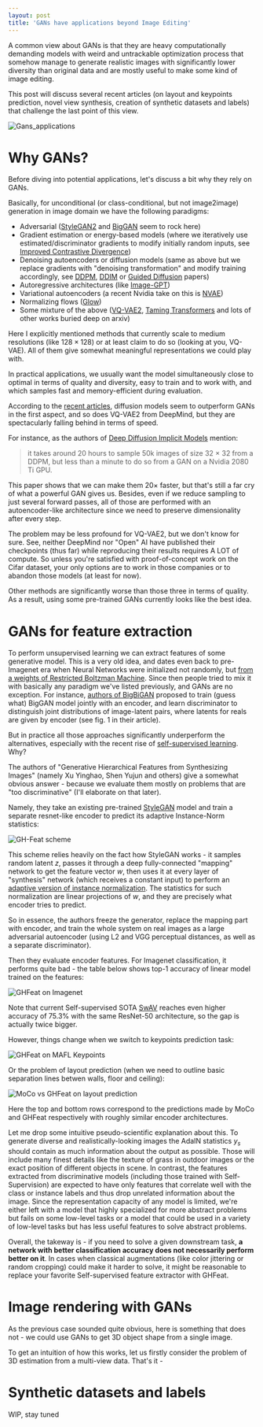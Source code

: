 ```yaml
---
layout: post
title: 'GANs have applications beyond Image Editing'
---
```


A common view about GANs is that they are heavy computationally demanding models with weird and untrackable optimization process that somehow manage to generate realistic images with significantly lower diversity than original data and are mostly useful to make some kind of image editing.

This post will discuss several recent articles (on layout and keypoints prediction, novel view synthesis, creation of synthetic datasets and labels) that challenge the last point of this view.


![Gans_applications](/images/non_image_editing_gans.png)

<!--more-->

# Why GANs?

Before diving into potential applications, let's discuss a bit why they rely on GANs.

Basically, for unconditional (or class-conditional, but not image2image) generation in image domain we have the following paradigms:

* Adversarial ([StyleGAN2](https://paperswithcode.com/method/stylegan2) and [BigGAN](https://paperswithcode.com/method/biggan) seem to rock here)
* Gradient estimation or energy-based models (where we iteratively use estimated/discriminator gradients to modify initially random inputs, see [Improved Contrastive Divergence](https://energy-based-model.github.io/improved-contrastive-divergence))
* Denoising autoencoders or diffusion models (same as above but we replace gradients with "denoising transformation" and modify training accordingly, see [DDPM](https://hojonathanho.github.io/diffusion), [DDIM](https://paperswithcode.com/paper/denoising-diffusion-implicit-models-1) or [Guided Diffusion](https://paperswithcode.com/paper/diffusion-models-beat-gans-on-image-synthesis) papers)
* Autoregressive architectures (like [Image-GPT](https://openai.com/blog/image-gpt))
* Variational autoencoders (a recent Nvidia take on this is [NVAE](https://github.com/NVlabs/NVAE))
* Normalizing flows ([Glow](https://openai.com/blog/glow))
* Some mixture of the above ([VQ-VAE2](https://paperswithcode.com/method/vq-vae-2), [Taming Transformers](https://compvis.github.io/taming-transformers) and lots of other works buried deep on arxiv)


Here I explicitly mentioned methods that currently scale to medium resolutions (like $128 \times 128$) or at least claim to do so (looking at you, VQ-VAE). All of them give somewhat meaningful representations we could play with.

In practical applications, we usually want the model simultaneously close to optimal in terms of quality and diversity, easy to train and to work with, and which samples fast and memory-efficient during evaluation.

According to the [recent articles](https://paperswithcode.com/paper/diffusion-models-beat-gans-on-image-synthesis), diffusion models seem to outperform GANs in the first aspect, and so does VQ-VAE2 from DeepMind, but they are spectacularly falling behind in terms of speed.

For instance, as the authors of [Deep Diffusion Implicit Models](https://arxiv.org/abs/2010.02502v1) mention:

> it takes around 20 hours to sample 50k images of size 32 × 32 from a DDPM, but less than a minute to do so from a GAN on a Nvidia 2080 Ti GPU.

This paper shows that we can make them $20 \times$ faster, but that's still a far cry of what a powerful GAN gives us. Besides, even if we reduce sampling to just several forward passes, all of those are performed with an autoencoder-like architecture since we need to preserve dimensionality after every step.

The problem may be less profound for VQ-VAE2, but we don't know for sure. See, neither DeepMind nor "Open" AI have published their checkpoints (thus far) while reproducing their results requires A LOT of compute. So unless you're satisfied with proof-of-concept work on the Cifar dataset, your only options are to work in those companies or to abandon those models (at least for now).

Other methods are significantly worse than those three in terms of quality. As a result, using some pre-trained GANs currently looks like the best idea.

# GANs for feature extraction

To perform unsupervised learning we can extract features of some generative model. This is a very old idea, and dates even back to pre-Imagenet era when Neural Networks were initialized not randomly, but [from a weights of Restricted Boltzman Machine](https://www.semanticscholar.org/paper/To-recognize-shapes%2C-first-learn-to-generate-Hinton/51ff037291582df4c205d4a9cbe6e7dcec8f5973). Since then people tried to mix it with basically any paradigm we've listed previously, and GANs are no exception. For instance, [authors of BigBiGAN](https://arxiv.org/abs/1907.02544) proposed to train (guess what) BigGAN model jointly with an encoder, and learn discriminator to distinguish joint distributions of image-latent pairs, where latents for reals are given by encoder (see fig. 1 in their article).

But in practice all those approaches significantly underperform the alternatives, especially with the recent rise of [self-supervised learning](https://ai.facebook.com/blog/self-supervised-learning-the-dark-matter-of-intelligence). Why?

The authors of "Generative Hierarchical Features from Synthesizing Images" (namely Xu Yinghao, Shen Yujun and others) give a somewhat obvious answer - because we evaluate them mostly on problems that are "too discriminative" (I'll elaborate on that later). 

Namely, they take an existing pre-trained [StyleGAN](https://arxiv.org/abs/1812.04948) model and train a separate resnet-like encoder to predict its adaptive Instance-Norm statistics:

![GH-Feat scheme](/images/ghfeat_framework.jpg)

This scheme relies heavily on the fact how StyleGAN works - it samples random latent $z$, passes it through a deep fully-connected "mapping" network to get the feature vector $w$, then uses it at every layer of "synthesis" network (which receives a constant input) to perform an [adaptive version of instance normalization](https://arxiv.org/abs/1703.06868v2).
The statistics for such normalization are linear projections of $w$, and they are precisely what encoder tries to predict.

So in essence, the authors freeze the generator, replace the mapping part with encoder, and train the whole system on real images as a large adversarial autoencoder (using L2 and VGG perceptual distances, as well as a separate discriminator).

Then they evaluate encoder features. For Imagenet classification, it performs quite bad - the table below shows top-1 accuracy of linear model trained on the features:

![GHFeat on Imagenet](/images/ghfeat_imagenet.png)

Note that current Self-supervised SOTA [SwAV](https://proceedings.neurips.cc//paper/2020/hash/70feb62b69f16e0238f741fab228fec2-Abstract.html) reaches even higher accuracy of $75.3\%$ with the same ResNet-50 architecture, so the gap is actually twice bigger.

However, things change when we switch to keypoints prediction task:

![GHFeat on MAFL Keypoints](/images/ghfeat_mafl_scores.png)

Or the problem of layout prediction (when we need to outline basic separation lines betwen walls, floor and ceiling):

![MoCo vs GHFeat on layout prediction](/images/ghfeat_vs_moco_layout.png)

Here the top and bottom rows correspond to the predictions made by MoCo and GHFeat respectively with roughly similar encoder architectures.

Let me drop some intuitive pseudo-scientific explanation about this. To generate diverse and realistically-looking images the AdaIN statistics $y_s$ should contain as much information about the output as possible. Those will include many finest details like the texture of grass in outdoor images or the exact position of different objects in scene. In contrast, the features extracted from discriminative models (including those trained with Self-Supervision) are expected to have only features that correlate well with the class or instance labels and thus drop unrelated information about the image. Since the representation capacity of any model is limited, we're either left with a model that highly specialized for more abstract problems but fails on some low-level tasks or a model that could be used in a variety of low-level tasks but has less useful features to solve abstract problems.

Overall, the takeway is - if you need to solve a given downstream task, **a network with better classification accuracy does not necessarily perform better on it**. In cases when classical augmentations (like color jittering or random cropping) could make it harder to solve, it might be reasonable to replace your favorite Self-supervised feature extractor with GHFeat.

# Image rendering with GANs

As the previous case sounded quite obvious, here is something that does not - we could use GANs to get 3D object shape from a single image.

To get an intuition of how this works, let us firstly consider the problem of 3D estimation from a multi-view data. That's it - 

# Synthetic datasets and labels

WIP, stay tuned

